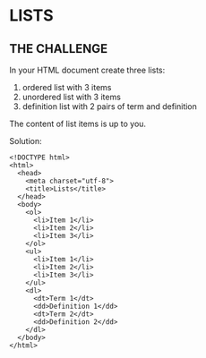 # LISTS

## THE CHALLENGE

In your HTML document create three lists:

1. ordered list with 3 items
2. unordered list with 3 items
3. definition list with 2 pairs of term and definition

The content of list items is up to you.

Solution:

```markup
<!DOCTYPE html>
<html>
  <head>
    <meta charset="utf-8">
    <title>Lists</title>
  </head>
  <body>
    <ol>
      <li>Item 1</li>
      <li>Item 2</li>
      <li>Item 3</li>
    </ol>
    <ul>
      <li>Item 1</li>
      <li>Item 2</li>
      <li>Item 3</li>
    </ul>
    <dl>
      <dt>Term 1</dt>
      <dd>Definition 1</dd>
      <dt>Term 2</dt>
      <dd>Definition 2</dd>
    </dl>
  </body>
</html>
```

